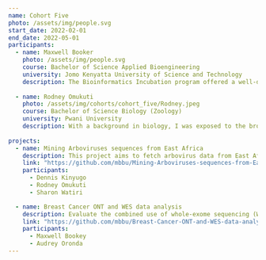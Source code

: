 ```yaml
---
name: Cohort Five
photo: /assets/img/people.svg
start_date: 2022-02-01
end_date: 2022-05-01
participants:
  - name: Maxwell Booker
    photo: /assets/img/people.svg
    course: Bachelor of Science Applied Bioengineering
    university: Jomo Kenyatta University of Science and Technology
    description: The Bioinformatics Incubation program offered a well-detailed introduction to Bioinformatics. Interacting with successful scientists has motivated me to keep moving forward as a scientist. This program has been a great learning experience, the skills I have gained can attest to the expectations I had at the beginning, and the tools and resources are all up to date and easily accessible. The hands-free approach to teaching has allowed me to work within an HPC, understand some Programming languages, and Making use of Biological Databases, and so on. I have also learned how to communicate effectively, work in a team collaboratively, exchange ideas, and gain new insights from my supervisors and colleagues. I did a mini-project on the analysis of data Sequenced using Next Generation Sequencing Techniques in which I applied most of the above skills. Working on this project was an opportunity for me to obtain a hands-on experience in NGS data analysis. I would like to thank everyone who participated in creating this opportunity, it is a door to career growth for young scientists in the future and a wonderful program with no faults. I thank Dr. Caleb Kibet, Ruth Nanjala, Pauline Karega, and other trainers for their dedication to training and mentoring us.
    
  - name: Rodney Omukuti
    photo: /assets/img/cohorts/cohort_five/Rodney.jpeg
    course: Bachelor of Science Biology (Zoology)
    university: Pwani University
    description: With a background in biology, I was exposed to the broad disciplines of plant and animal sciences which endowed me with theoretical understanding and practical skills in routine microbiology, genetics, and molecular biology. I consequently developed a passion for these fields and invested time in online courses on bioinformatics e.g., Introduction to Linux for Biologists (Future Learn), and Introduction to R among others, which made me apply for the Bioinformatics Internship and Incubation Program at ICIPE. The program is well structured offering a good mastery of concepts, personal and professional growth, hands-on experience through mini-projects, and scientific communication. Following the engagements during the internship, I have resolved to pursue a career utilizing genomic approaches to understand and conserve the environment and biodiversity. Many thanks to the organizers, trainers, and the MBBU at large.
    
projects:
  - name: Mining Arboviruses sequences from East Africa
    description: This project aims to fetch arbovirus data from East Africa and analyze trends by mapping the sequence data and research interest.
    link: "https://github.com/mbbu/Mining-Arboviruses-sequences-from-East-Africa"
    participants:
      - Dennis Kinyugo
      - Rodney Omukuti
      - Sharon Watiri

  - name: Breast Cancer ONT and WES data analysis
    description: Evaluate the combined use of whole-exome sequencing (WES) and nanopore sequencing to comprehensively screen for BRCA1/2 germline mutations.
    link: "https://github.com/mbbu/Breast-Cancer-ONT-and-WES-data-analysis"
    participants:
      - Maxwell Bookey
      - Audrey Oronda
---
```

